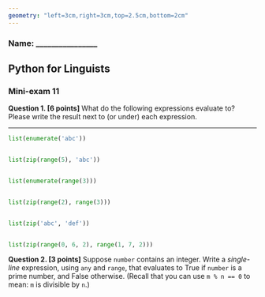 ```yaml
---
geometry: "left=3cm,right=3cm,top=2.5cm,bottom=2cm"
---
```


### Name: ________________

## Python for Linguists

### Mini-exam 11


**Question 1. [6 points]** What do the following expressions evaluate to? Please write the result next to (or under) each expression.

---

```python
list(enumerate('abc'))


list(zip(range(5), 'abc'))


list(enumerate(range(3)))


list(zip(range(2), range(3)))


list(zip('abc', 'def'))


list(zip(range(0, 6, 2), range(1, 7, 2)))


```

**Question 2. [3 points]** Suppose `number` contains an integer. Write a _single-line_ expression, using `any` and `range`, that evaluates to True if `number` is a prime number, and False otherwise. (Recall that you can use `m % n == 0` to mean: `m` is divisible by `n`.)